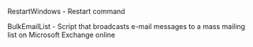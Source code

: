 RestartWindows - Restart command

BulkEmailList - Script that broadcasts e-mail messages to a mass mailing list on Microsoft Exchange online

